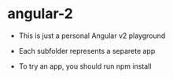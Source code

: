 # angular-2

* This is just a personal Angular v2 playground

* Each subfolder represents a separete app

* To try an app, you should run npm install